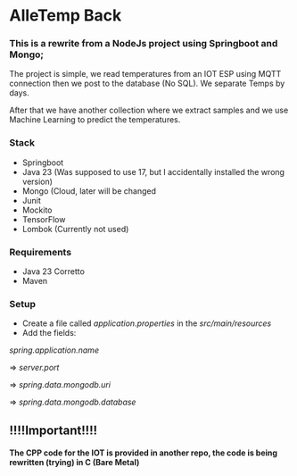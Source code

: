 # AlleTemp Back

### This is a rewrite from a NodeJs project using Springboot and Mongo;

The project is simple, we read temperatures from an IOT ESP using MQTT connection
then we post to the database (No SQL). We separate Temps by days.

After that we have another collection where we extract samples and we use Machine Learning 
to predict the temperatures.

### Stack
* Springboot
* Java 23 (Was supposed to use 17, but I accidentally installed the wrong version) 
* Mongo (Cloud, later will be changed
* Junit
* Mockito
* TensorFlow
* Lombok (Currently not used)

### Requirements

* Java 23 Corretto
* Maven

### Setup 
* Create a file called _application.properties_ in the _src/main/resources_
* Add the fields: 

_spring.application.name_ 

 => _server.port_ 

=> _spring.data.mongodb.uri_

=> _spring.data.mongodb.database_

## !!!!Important!!!!

#### The CPP code for the IOT is provided in another repo, the code is being rewritten (trying) in C (Bare Metal)